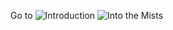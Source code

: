Go to
![Introduction](https://youtu.be/_xa6Cqjl540)
![Into the Mists](https://youtu.be/x6_4Zu692kI)
